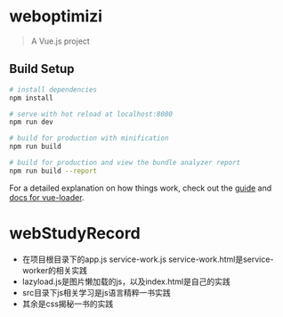 # weboptimizi

> A Vue.js project

## Build Setup

``` bash
# install dependencies
npm install

# serve with hot reload at localhost:8080
npm run dev

# build for production with minification
npm run build

# build for production and view the bundle analyzer report
npm run build --report
```

For a detailed explanation on how things work, check out the [guide](http://vuejs-templates.github.io/webpack/) and [docs for vue-loader](http://vuejs.github.io/vue-loader).
# webStudyRecord
* 在项目根目录下的app.js service-work.js service-work.html是service-worker的相关实践
* lazyload.js是图片懒加载的js，以及index.html是自己的实践
* src目录下js相关学习是js语言精粹一书实践
* 其余是css揭秘一书的实践
